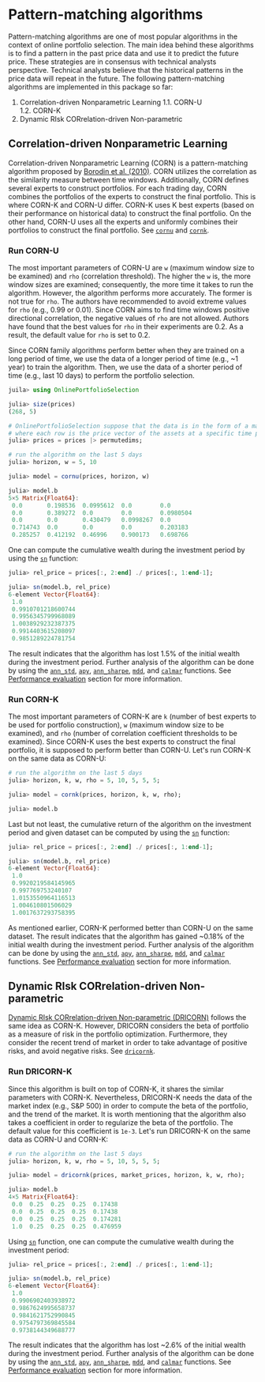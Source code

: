 # Pattern-matching algorithms

Pattern-matching algorithms are one of most popular algorithms in the context of online portfolio selection. The main idea behind these algorithms is to find a pattern in the past price data and use it to predict the future price. These strategies are in consensus with technical analysts perspective. Technical analysts believe that the historical patterns in the price data will repeat in the future. The following pattern-matching algorithms are implemented in this package so far:
1. Correlation-driven Nonparametric Learning
1.1. CORN-U  
1.2. CORN-K
2. Dynamic RIsk CORrelation-driven Non-parametric

## Correlation-driven Nonparametric Learning
Correlation-driven Nonparametric Learning (CORN) is a pattern-matching algorithm proposed by [Borodin et al. (2010)](https://doi.org/10.1145/1961189.1961193). CORN utilizes the correlation as the similarity measure between time windows. Additionally, CORN defines several experts to construct portfolios. For each trading day, CORN combines the portfolios of the experts to construct the final portfolio. This is where CORN-K and CORN-U differ. CORN-K uses K best experts (based on their performance on historical data) to construct the final portfolio. On the other hand, CORN-U uses all the experts and uniformly combines their portfolios to construct the final portfolio.
See [`cornu`](@ref) and [`cornk`](@ref). 

### Run CORN-U
The most important parameters of CORN-U are `w` (maximum window size to be examined) and `rho` (correlation threshold). The higher the `w` is, the more window sizes are examined; consequently, the more time it takes to run the algorithm. However, the algorithm performs more accurately. The former is not true for `rho`. The authors have recommended to avoid extreme values for `rho` (e.g., 0.99 or 0.01). Since CORN aims to find time windows positive directional correlation, the negative values of `rho` are not allowed. Authors have found that the best values for `rho` in their experiments are 0.2. As a result, the default value for `rho` is set to 0.2.

Since CORN family algorithms perform better when they are trained on a long period of time, we use the data of a longer period of time (e.g., ~1 year) to train the algorithm. Then, we use the data of a shorter period of time (e.g., last 10 days) to perform the portfolio selection.

```julia
juila> using OnlinePortfolioSelection

julia> size(prices)
(268, 5)

# OnlinePortfolioSelection suppose that the data is in the form of a matrix
# where each row is the price vector of the assets at a specific time period.
julia> prices = prices |> permutedims;

# run the algorithm on the last 5 days
julia> horizon, w = 5, 10

julia> model = cornu(prices, horizon, w)

julia> model.b
5×5 Matrix{Float64}:
 0.0       0.198536  0.0995612  0.0        0.0
 0.0       0.389272  0.0        0.0        0.0980504
 0.0       0.0       0.430479   0.0998267  0.0
 0.714743  0.0       0.0        0.0        0.203183
 0.285257  0.412192  0.46996    0.900173   0.698766
```

One can compute the cumulative wealth during the investment period by using the [`sn`](@ref) function:

```julia
julia> rel_price = prices[:, 2:end] ./ prices[:, 1:end-1];

julia> sn(model.b, rel_price)
6-element Vector{Float64}:
 1.0
 0.9910701218600744
 0.9956345799968089
 1.0038929232387375
 0.9914403615208097
 0.9851289224781754
```

The result indicates that the algorithm has lost 1.5% of the initial wealth during the investment period. Further analysis of the algorithm can be done by using the [`ann_std`](@ref), [`apy`](@ref), [`ann_sharpe`](@ref), [`mdd`](@ref), and [`calmar`](@ref) functions. See [Performance evaluation](@ref) section for more information.

### Run CORN-K
The most important parameters of CORN-K are `k` (number of best experts to be used for portfolio construction), `w` (maximum window size to be examined), and `rho` (number of correlation coefficient thresholds to be examined). Since CORN-K uses the best experts to construct the final portfolio, it is supposed to perform better than CORN-U. Let's run CORN-K on the same data as CORN-U:

```julia
# run the algorithm on the last 5 days
julia> horizon, k, w, rho = 5, 10, 5, 5, 5;

julia> model = cornk(prices, horizon, k, w, rho);

julia> model.b
```

Last but not least, the cumulative return of the algorithm on the investment period and given dataset can be computed by using the [`sn`](@ref) function:

```julia
julia> rel_price = prices[:, 2:end] ./ prices[:, 1:end-1];

julia> sn(model.b, rel_price)
6-element Vector{Float64}:
 1.0
 0.9920219584145965
 0.997769753240107
 1.0153550964116513
 1.004610801506029
 1.0017637293758395
```

As mentioned earlier, CORN-K performed better than CORN-U on the same dataset. The result indicates that the algorithm has gained ~0.18% of the initial wealth during the investment period. Further analysis of the algorithm can be done by using the [`ann_std`](@ref), [`apy`](@ref), [`ann_sharpe`](@ref), [`mdd`](@ref), and [`calmar`](@ref) functions. See [Performance evaluation](@ref) section for more information.

## Dynamic RIsk CORrelation-driven Non-parametric
[Dynamic RIsk CORrelation-driven Non-parametric (DRICORN)](https://www.doi.org/10.1007/978-3-030-66151-9_12) follows the same idea as CORN-K. However, DRICORN considers the beta of portfolio as a measure of risk in the portfolio optimization. Furthermore, they consider the recent trend of market in order to take advantage of positive risks, and avoid negative risks.
See [`dricornk`](@ref).

### Run DRICORN-K
Since this algorithm is built on top of CORN-K, it shares the similar parameters with CORN-K. Nevertheless, DRICORN-K needs the data of the market index (e.g., S&P 500) in order to compute the beta of the portfolio, and the trend of the market. It is worth mentioning that the algorithm also takes a coefficient in order to regularize the beta of the portfolio. The default value for this coefficient is `1e-3`. Let's run DRICORN-K on the same data as CORN-U and CORN-K:

```julia
# run the algorithm on the last 5 days
julia> horizon, k, w, rho = 5, 10, 5, 5, 5;

julia> model = dricornk(prices, market_prices, horizon, k, w, rho);

julia> model.b
4×5 Matrix{Float64}:
 0.0  0.25  0.25  0.25  0.17438
 0.0  0.25  0.25  0.25  0.17438
 0.0  0.25  0.25  0.25  0.174281
 1.0  0.25  0.25  0.25  0.476959
```

Using [`sn`](@ref) function, one can compute the cumulative wealth during the investment period:

```julia
julia> rel_price = prices[:, 2:end] ./ prices[:, 1:end-1];

julia> sn(model.b, rel_price)
6-element Vector{Float64}:
 1.0
 0.9906902403938972
 0.9867624995658737
 0.9841621752990845
 0.9754797369845584
 0.9738144349688777
```

The result indicates that the algorithm has lost ~2.6% of the initial wealth during the investment period. Further analysis of the algorithm can be done by using the [`ann_std`](@ref), [`apy`](@ref), [`ann_sharpe`](@ref), [`mdd`](@ref), and [`calmar`](@ref) functions. See [Performance evaluation](@ref) section for more information.